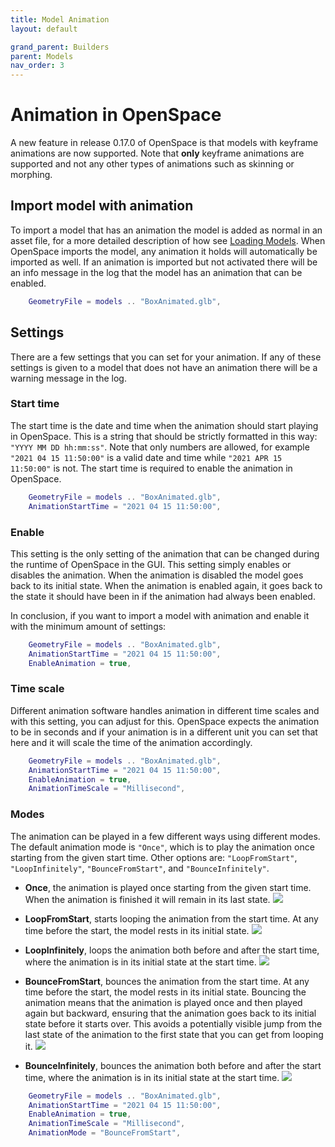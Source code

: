 ```yaml
---
title: Model Animation
layout: default

grand_parent: Builders
parent: Models
nav_order: 3
---
```


# Animation in OpenSpace
A new feature in release 0.17.0 of OpenSpace is that models with keyframe animations are now supported. Note that **only** keyframe animations are supported and not any other types of animations such as skinning or morphing.

## Import model with animation
To import a model that has an animation the model is added as normal in an asset file, for a more detailed description of how see [Loading Models](../models/model-loading). When OpenSpace imports the model, any animation it holds will automatically be imported as well. If an animation is imported but not activated there will be an info message in the log that the model has an animation that can be enabled.

~~~lua
    GeometryFile = models .. "BoxAnimated.glb",
~~~

## Settings
There are a few settings that you can set for your animation. If any of these settings is given to a model that does not have an animation there will be a warning message in the log.

### Start time
The start time is the date and time when the animation should start playing in OpenSpace. This is a string that should be strictly formatted in this way: <code>"YYYY MM DD hh:mm:ss"</code>. Note that only numbers are allowed, for example <code>"2021 04 15 11:50:00"</code> is a valid date and time while <code>"2021 APR 15 11:50:00"</code> is not. The start time is required to enable the animation in OpenSpace.

~~~lua
    GeometryFile = models .. "BoxAnimated.glb",
    AnimationStartTime = "2021 04 15 11:50:00",
~~~

### Enable
This setting is the only setting of the animation that can be changed during the runtime of OpenSpace in the GUI. This setting simply enables or disables the animation. When the animation is disabled the model goes back to its initial state. When the animation is enabled again, it goes back to the state it should have been in if the animation had always been enabled.

In conclusion, if you want to import a model with animation and enable it with the minimum amount of settings:

~~~lua
    GeometryFile = models .. "BoxAnimated.glb",
    AnimationStartTime = "2021 04 15 11:50:00",
    EnableAnimation = true,
~~~

### Time scale
Different animation software handles animation in different time scales and with this setting, you can adjust for this. OpenSpace expects the animation to be in seconds and if your animation is in a different unit you can set that here and it will scale the time of the animation accordingly.

~~~lua
    GeometryFile = models .. "BoxAnimated.glb",
    AnimationStartTime = "2021 04 15 11:50:00",
    EnableAnimation = true,
    AnimationTimeScale = "Millisecond",
~~~

### Modes
The animation can be played in a few different ways using different modes. The default animation mode is <code>"Once"</code>, which is to play the animation once starting from the given start time. Other options are: <code>"LoopFromStart"</code>, <code>"LoopInfinitely"</code>, <code>"BounceFromStart"</code>, and <code>"BounceInfinitely"</code>.

- **Once**, the animation is played once starting from the given start time. When the animation is finished it will remain in its last state.
![](images/once.png)

- **LoopFromStart**, starts looping the animation from the start time. At any time before the start, the model rests in its initial state.
![](images/loopStart.png)

- **LoopInfinitely**, loops the animation both before and after the start time, where the animation is in its initial state at the start time.
![](images/loopInf.png)

- **BounceFromStart**, bounces the animation from the start time. At any time before the start, the model rests in its initial state. Bouncing the animation means that the animation is played once and then played again but backward, ensuring that the animation goes back to its initial state before it starts over. This avoids a potentially visible jump from the last state of the animation to the first state that you can get from looping it.
![](images/bounceStart.png)

- **BounceInfinitely**, bounces the animation both before and after the start time, where the animation is in its initial state at the start time.
![](images/bounceInf.png)

~~~lua
    GeometryFile = models .. "BoxAnimated.glb",
    AnimationStartTime = "2021 04 15 11:50:00",
    EnableAnimation = true,
    AnimationTimeScale = "Millisecond",
    AnimationMode = "BounceFromStart",
~~~
